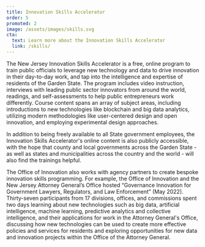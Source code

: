 ```yaml
---
title: Innovation Skills Accelerator
order: 5
promoted: 2
image: /assets/images/skills.svg
cta:
  text: Learn more about the Innovation Skills Accelerator
  link: /skills/
---
```


The New Jersey Innovation Skills Accelerator is a free, online program to train public officials to leverage new technology and data to drive innovation in their day-to-day work, and tap into the intelligence and expertise of residents of the Garden State. The program includes video instruction, interviews with leading public sector innovators from around the world, readings, and self-assessments to help public entrepreneurs work differently. Course content spans an array of subject areas, including introductions to new technologies like blockchain and big data analytics, utilizing modern methodologies like user-centered design and open innovation, and employing experimental design approaches.

In addition to being freely available to all State government employees, the Innovation Skills Accelerator's online content is also publicly accessible, with the hope that county and local governments across the Garden State - as well as states and municipalities across the country and the world - will also find the trainings helpful.

The Office of Innovation also works with agency partners to create bespoke innovation skills programming. For example, the Office of Innovation and the New Jersey Attorney General’s Office hosted “Governance Innovation for Government Lawyers, Regulators, and Law Enforcement” (May 2022). Thirty-seven participants from 17 divisions, offices, and commissions spent two days learning about new technologies such as big data, artificial intelligence, machine learning, predictive analytics and collective intelligence, and their applications for work in the Attorney General's Office, discussing how new technologies can be used to create more effective policies and services for residents and exploring opportunities for new data and innovation projects within the Office of the Attorney General.
